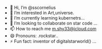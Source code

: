 - 👋 Hi, I’m @sscornelius
- 👀 I’m interested in Art,universe.
- 🌱 I’m currently learning kubernetrs...
- 💞️ I’m looking to collaborate on star code ...
- 📫 How to reach me m.shy33@icloud.com
- 😄 Pronouns: .rockstar..
- ⚡ Fun fact: inventor of digitalstarworld() ...

<!---
sscornelius/sscornelius is a ✨ special ✨ repository because its `README.md` (this file) appears on your GitHub profile.
You can click the Preview link to take a look at your changes.
--->
